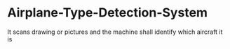 # Airplane-Type-Detection-System
It scans drawing or pictures and the machine shall identify which aircraft it is
